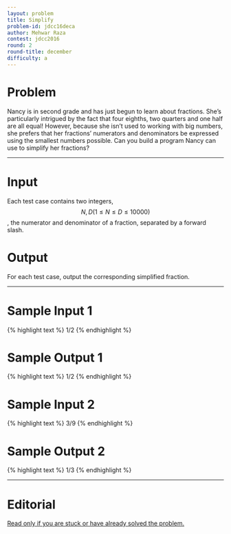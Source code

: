 ```yaml
---
layout: problem
title: Simplify
problem-id: jdcc16deca
author: Mehwar Raza
contest: jdcc2016
round: 2
round-title: december
difficulty: a
---
```


# Problem
Nancy is in second grade and has just begun to learn about fractions. She’s particularly intrigued by the fact that four eighths, two quarters and one half are all equal! However, because she isn’t used to working with big numbers, she prefers that her fractions’ numerators and denominators be expressed using the smallest numbers possible. Can you build a program Nancy can use to simplify her fractions?

---

# Input
Each test case contains two integers, $$N, D (1 \leq N \le D \leq 10000)$$, the numerator and denominator of a fraction, separated by a forward slash.

# Output
For each test case, output the corresponding simplified fraction.

---

# Sample Input 1
{% highlight text %}
1/2
{% endhighlight %}

# Sample Output 1
{% highlight text %}
1/2
{% endhighlight %}

# Sample Input 2
{% highlight text %}
3/9
{% endhighlight %}

# Sample Output 2
{% highlight text %}
1/3
{% endhighlight %}

---

# Editorial
[Read only if you are stuck or have already solved the problem.](/cpt-editorials/jdcc/2016/december/a)